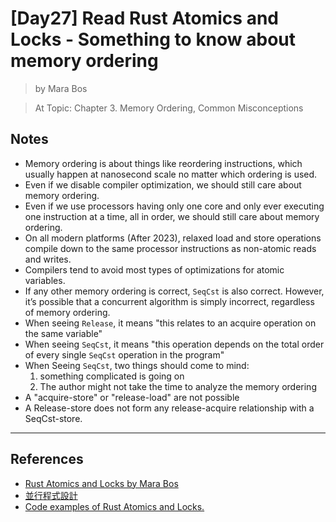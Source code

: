 # [Day27] Read Rust Atomics and Locks - Something to know about memory ordering

> by Mara Bos

> At Topic: Chapter 3. Memory Ordering, Common Misconceptions

## Notes

- Memory ordering is about things like reordering instructions, which usually happen at nanosecond scale no matter which ordering is used.
- Even if we disable compiler optimization, we should still care about memory ordering.
- Even if we use processors having only one core and only ever executing one instruction at a time, all in order, we should still care about memory ordering.
- On all modern platforms (After 2023), relaxed load and store operations compile down to the same processor instructions as non-atomic reads and writes.
- Compilers tend to avoid most types of optimizations for atomic variables.
- If any other memory ordering is correct, `SeqCst` is also correct. However, it’s possible that a concurrent algorithm is simply incorrect, regardless of memory ordering.
- When seeing `Release`, it means "this relates to an acquire operation on the same variable"
- When seeing `SeqCst`, it means "this operation depends on the total order of every single `SeqCst` operation in the program"
- When Seeing `SeqCst`, two things should come to mind:
    1. something complicated is going on
    2. The author might not take the time to analyze the memory ordering
- A "acquire-store" or "release-load" are not possible
- A Release-store does not form any release-acquire relationship with a SeqCst-store.

---

## References

- [Rust Atomics and Locks by Mara Bos](https://marabos.nl/atomics/)
- [並行程式設計](https://hackmd.io/@sysprog/concurrency/https%3A%2F%2Fhackmd.io%2F%40sysprog%2FS1AMIFt0D)
- [Code examples of Rust Atomics and Locks.](https://github.com/m-ou-se/rust-atomics-and-locks)
